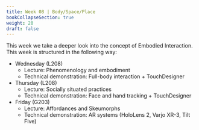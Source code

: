 ```yaml
---
title: Week 08 | Body/Space/Place
bookCollapseSection: true
weight: 20
draft: false
---
```


This week we take a deeper look into the concept of Embodied Interaction. This week is structured in the following way:

- Wednesday (L208)
  - Lecture: Phenomenology and embodiment
  - Technical demonstration: Full-body interaction + TouchDesigner
- Thursday (L208)
  - Lecture: Socially situated practices
  - Technical demonstration: Face and hand tracking + TouchDesigner
- Friday (G203)
  - Lecture: Affordances and Skeumorphs
  - Technical demonstration: AR systems (HoloLens 2, Varjo XR-3, Tilt Five)
